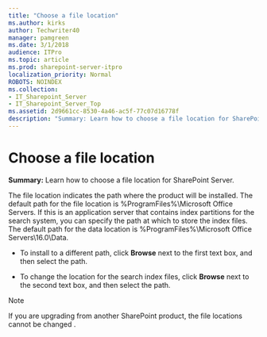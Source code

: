 ```yaml
---
title: "Choose a file location"
ms.author: kirks
author: Techwriter40
manager: pamgreen
ms.date: 3/1/2018
audience: ITPro
ms.topic: article
ms.prod: sharepoint-server-itpro
localization_priority: Normal
ROBOTS: NOINDEX
ms.collection:
- IT_Sharepoint_Server
- IT_Sharepoint_Server_Top
ms.assetid: 2d9661cc-8530-4a46-ac5f-77c07d16778f
description: "Summary: Learn how to choose a file location for SharePoint Server."
---
```


# Choose a file location

 **Summary:** Learn how to choose a file location for SharePoint Server. 
  
The file location indicates the path where the product will be installed. The default path for the file location is %ProgramFiles%\Microsoft Office Servers. If this is an application server that contains index partitions for the search system, you can specify the path at which to store the index files. The default path for the data location is %ProgramFiles%\Microsoft Office Servers\16.0\Data.
  
- To install to a different path, click **Browse** next to the first text box, and then select the path. 
    
- To change the location for the search index files, click **Browse** next to the second text box, and then select the path. 
    
> [!NOTE]
> If you are upgrading from another SharePoint product, the file locations cannot be changed . 
  

